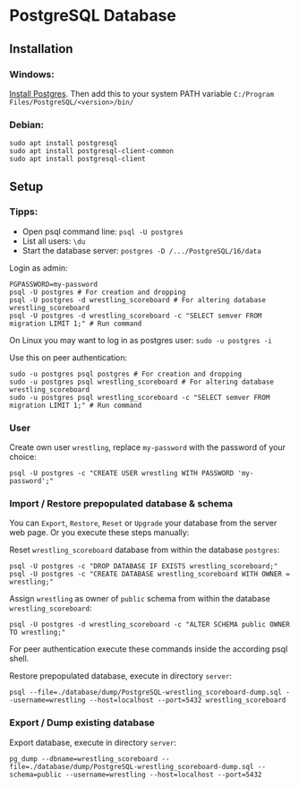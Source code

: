 # PostgreSQL Database

## Installation

### Windows: 

[Install Postgres](https://www.postgresql.org/download/windows/).
Then add this to your system PATH variable `C:/Program Files/PostgreSQL/<version>/bin/`

### Debian:

```shell
sudo apt install postgresql
sudo apt install postgresql-client-common
sudo apt install postgresql-client
```

## Setup

### Tipps:

- Open psql command line: `psql -U postgres`
- List all users: `\du`
- Start the database server: `postgres -D /.../PostgreSQL/16/data`

Login as admin:
```shell
PGPASSWORD=my-password
psql -U postgres # For creation and dropping
psql -U postgres -d wrestling_scoreboard # For altering database wrestling_scoreboard
psql -U postgres -d wrestling_scoreboard -c "SELECT semver FROM migration LIMIT 1;" # Run command
```

On Linux you may want to log in as postgres user: `sudo -u postgres -i`

Use this on peer authentication:
```shell
sudo -u postgres psql postgres # For creation and dropping
sudo -u postgres psql wrestling_scoreboard # For altering database wrestling_scoreboard
sudo -u postgres psql wrestling_scoreboard -c "SELECT semver FROM migration LIMIT 1;" # Run command
```

### User

Create own user `wrestling`, replace `my-password` with the password of your choice:
```shell
psql -U postgres -c "CREATE USER wrestling WITH PASSWORD 'my-password';"
```

### Import / Restore prepopulated database & schema

You can `Export`, `Restore`, `Reset` or `Upgrade` your database from the server web page.
Or you execute these steps manually:

Reset `wrestling_scoreboard` database from within the database `postgres`:
```shell
psql -U postgres -c "DROP DATABASE IF EXISTS wrestling_scoreboard;"
psql -U postgres -c "CREATE DATABASE wrestling_scoreboard WITH OWNER = wrestling;"
```

Assign `wrestling` as owner of `public` schema from within the database `wrestling_scoreboard`:
```shell
psql -U postgres -d wrestling_scoreboard -c "ALTER SCHEMA public OWNER TO wrestling;"
```

For peer authentication execute these commands inside the according psql shell.

Restore prepopulated database, execute in directory `server`:
```shell
psql --file=./database/dump/PostgreSQL-wrestling_scoreboard-dump.sql --username=wrestling --host=localhost --port=5432 wrestling_scoreboard
```

### Export / Dump existing database

Export database, execute in directory `server`:
```shell
pg_dump --dbname=wrestling_scoreboard --file=./database/dump/PostgreSQL-wrestling_scoreboard-dump.sql --schema=public --username=wrestling --host=localhost --port=5432
```
